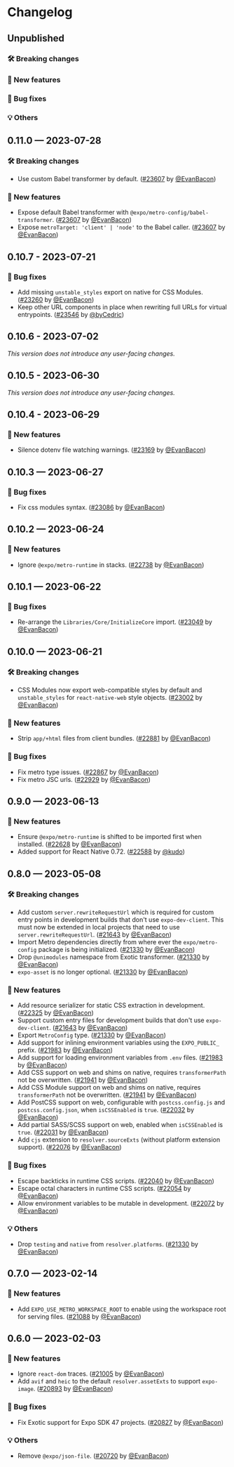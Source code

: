 # Changelog

## Unpublished

### 🛠 Breaking changes

### 🎉 New features

### 🐛 Bug fixes

### 💡 Others

## 0.11.0 — 2023-07-28

### 🛠 Breaking changes

- Use custom Babel transformer by default. ([#23607](https://github.com/expo/expo/pull/23607) by [@EvanBacon](https://github.com/EvanBacon))

### 🎉 New features

- Expose default Babel transformer with `@expo/metro-config/babel-transformer`. ([#23607](https://github.com/expo/expo/pull/23607) by [@EvanBacon](https://github.com/EvanBacon))
- Expose `metroTarget: 'client' | 'node'` to the Babel caller. ([#23607](https://github.com/expo/expo/pull/23607) by [@EvanBacon](https://github.com/EvanBacon))

## 0.10.7 - 2023-07-21

### 🐛 Bug fixes

- Add missing `unstable_styles` export on native for CSS Modules. ([#23260](https://github.com/expo/expo/pull/23260) by [@EvanBacon](https://github.com/EvanBacon))
- Keep other URL components in place when rewriting full URLs for virtual entrypoints. ([#23546](https://github.com/expo/expo/pull/23546) by [@byCedric](https://github.com/byCedric))

## 0.10.6 - 2023-07-02

_This version does not introduce any user-facing changes._

## 0.10.5 - 2023-06-30

_This version does not introduce any user-facing changes._

## 0.10.4 - 2023-06-29

### 🎉 New features

- Silence dotenv file watching warnings. ([#23169](https://github.com/expo/expo/pull/23169) by [@EvanBacon](https://github.com/EvanBacon))

## 0.10.3 — 2023-06-27

### 🐛 Bug fixes

- Fix css modules syntax. ([#23086](https://github.com/expo/expo/pull/23086) by [@EvanBacon](https://github.com/EvanBacon))

## 0.10.2 — 2023-06-24

### 🎉 New features

- Ignore `@expo/metro-runtime` in stacks. ([#22738](https://github.com/expo/expo/pull/22738) by [@EvanBacon](https://github.com/EvanBacon))

## 0.10.1 — 2023-06-22

### 🐛 Bug fixes

- Re-arrange the `Libraries/Core/InitializeCore` import. ([#23049](https://github.com/expo/expo/pull/23049) by [@EvanBacon](https://github.com/EvanBacon))

## 0.10.0 — 2023-06-21

### 🛠 Breaking changes

- CSS Modules now export web-compatible styles by default and `unstable_styles` for `react-native-web` style objects. ([#23002](https://github.com/expo/expo/pull/23002) by [@EvanBacon](https://github.com/EvanBacon))

### 🎉 New features

- Strip `app/+html` files from client bundles. ([#22881](https://github.com/expo/expo/pull/22881) by [@EvanBacon](https://github.com/EvanBacon))

### 🐛 Bug fixes

- Fix metro type issues. ([#22867](https://github.com/expo/expo/pull/22867) by [@EvanBacon](https://github.com/EvanBacon))
- Fix metro JSC urls. ([#22929](https://github.com/expo/expo/pull/22929) by [@EvanBacon](https://github.com/EvanBacon))

## 0.9.0 — 2023-06-13

### 🎉 New features

- Ensure `@expo/metro-runtime` is shifted to be imported first when installed. ([#22628](https://github.com/expo/expo/pull/22628) by [@EvanBacon](https://github.com/EvanBacon))
- Added support for React Native 0.72. ([#22588](https://github.com/expo/expo/pull/22588) by [@kudo](https://github.com/kudo))

## 0.8.0 — 2023-05-08

### 🛠 Breaking changes

- Add custom `server.rewriteRequestUrl` which is required for custom entry points in development builds that don't use `expo-dev-client`. This must now be extended in local projects that need to use `server.rewriteRequestUrl`. ([#21643](https://github.com/expo/expo/pull/21643) by [@EvanBacon](https://github.com/EvanBacon))
- Import Metro dependencies directly from where ever the `expo/metro-config` package is being initialized. ([#21330](https://github.com/expo/expo/pull/21330) by [@EvanBacon](https://github.com/EvanBacon))
- Drop `@unimodules` namespace from Exotic transformer. ([#21330](https://github.com/expo/expo/pull/21330) by [@EvanBacon](https://github.com/EvanBacon))
- `expo-asset` is no longer optional. ([#21330](https://github.com/expo/expo/pull/21330) by [@EvanBacon](https://github.com/EvanBacon))

### 🎉 New features

- Add resource serializer for static CSS extraction in development. ([#22325](https://github.com/expo/expo/pull/22325) by [@EvanBacon](https://github.com/EvanBacon))
- Support custom entry files for development builds that don't use `expo-dev-client`. ([#21643](https://github.com/expo/expo/pull/21643) by [@EvanBacon](https://github.com/EvanBacon))
- Export `MetroConfig` type. ([#21330](https://github.com/expo/expo/pull/21330) by [@EvanBacon](https://github.com/EvanBacon))
- Add support for inlining environment variables using the `EXPO_PUBLIC_` prefix. ([#21983](https://github.com/expo/expo/pull/21983) by [@EvanBacon](https://github.com/EvanBacon))
- Add support for loading environment variables from `.env` files. ([#21983](https://github.com/expo/expo/pull/21983) by [@EvanBacon](https://github.com/EvanBacon))
- Add CSS support on web and shims on native, requires `transformerPath` not be overwritten. ([#21941](https://github.com/expo/expo/pull/21941) by [@EvanBacon](https://github.com/EvanBacon))
- Add CSS Module support on web and shims on native, requires `transformerPath` not be overwritten. ([#21941](https://github.com/expo/expo/pull/21941) by [@EvanBacon](https://github.com/EvanBacon))
- Add PostCSS support on web, configurable with `postcss.config.js` and `postcss.config.json`, when `isCSSEnabled` is `true`. ([#22032](https://github.com/expo/expo/pull/22032) by [@EvanBacon](https://github.com/EvanBacon))
- Add partial SASS/SCSS support on web, enabled when `isCSSEnabled` is `true`. ([#22031](https://github.com/expo/expo/pull/22031) by [@EvanBacon](https://github.com/EvanBacon))
- Add `cjs` extension to `resolver.sourceExts` (without platform extension support). ([#22076](https://github.com/expo/expo/pull/22076) by [@EvanBacon](https://github.com/EvanBacon))

### 🐛 Bug fixes

- Escape backticks in runtime CSS scripts. ([#22040](https://github.com/expo/expo/pull/22040) by [@EvanBacon](https://github.com/EvanBacon))
- Escape octal characters in runtime CSS scripts. ([#22054](https://github.com/expo/expo/pull/22054) by [@EvanBacon](https://github.com/EvanBacon))
- Allow environment variables to be mutable in development. ([#22072](https://github.com/expo/expo/pull/22072) by [@EvanBacon](https://github.com/EvanBacon))

### 💡 Others

- Drop `testing` and `native` from `resolver.platforms`. ([#21330](https://github.com/expo/expo/pull/21330) by [@EvanBacon](https://github.com/EvanBacon))

## 0.7.0 — 2023-02-14

### 🎉 New features

- Add `EXPO_USE_METRO_WORKSPACE_ROOT` to enable using the workspace root for serving files. ([#21088](https://github.com/expo/expo/pull/21088) by [@EvanBacon](https://github.com/EvanBacon))

## 0.6.0 — 2023-02-03

### 🎉 New features

- Ignore `react-dom` traces. ([#21005](https://github.com/expo/expo/pull/21005) by [@EvanBacon](https://github.com/EvanBacon))
- Add `avif` and `heic` to the default `resolver.assetExts` to support `expo-image`. ([#20893](https://github.com/expo/expo/pull/20893) by [@EvanBacon](https://github.com/EvanBacon))

### 🐛 Bug fixes

- Fix Exotic support for Expo SDK 47 projects. ([#20827](https://github.com/expo/expo/pull/20827) by [@EvanBacon](https://github.com/EvanBacon))

### 💡 Others

- Remove `@expo/json-file`. ([#20720](https://github.com/expo/expo/pull/20720) by [@EvanBacon](https://github.com/EvanBacon))
